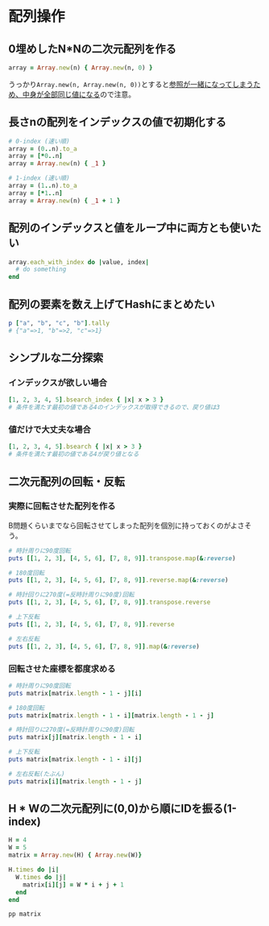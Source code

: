 # 配列操作

## 0埋めしたN*Nの二次元配列を作る
```ruby
array = Array.new(n) { Array.new(n, 0) }
```

うっかり`Array.new(n, Array.new(n, 0))`とすると[参照が一緒になってしまうため、中身が全部同じ値になる](https://docs.ruby-lang.org/ja/2.7.0/method/Array/s/new.html#:~:text=%E8%A6%81%E7%B4%A0%E6%AF%8E%E3%81%AB%20val%20%E3%81%8C%E8%A4%87%E8%A3%BD%E3%81%95%E3%82%8C%E3%82%8B%E3%82%8F%E3%81%91%E3%81%A7%E3%81%AF%E3%81%AA%E3%81%84%E3%81%93%E3%81%A8%E3%81%AB%E6%B3%A8%E6%84%8F%E3%81%97%E3%81%A6%E3%81%8F%E3%81%A0%E3%81%95%E3%81%84%E3%80%82%E5%85%A8%E8%A6%81%E7%B4%A0%E3%81%8C%E5%90%8C%E3%81%98%E3%82%AA%E3%83%96%E3%82%B8%E3%82%A7%E3%82%AF%E3%83%88%20val%20%E3%82%92%E5%8F%82%E7%85%A7%E3%81%97%E3%81%BE%E3%81%99%E3%80%82)ので注意。

## 長さnの配列をインデックスの値で初期化する
```ruby
# 0-index (速い順)
array = (0..n).to_a
array = [*0..n]
array = Array.new(n) { _1 }

# 1-index (速い順)
array = (1..n).to_a
array = [*1..n]
array = Array.new(n) { _1 + 1 }
```

## 配列のインデックスと値をループ中に両方とも使いたい
```ruby
array.each_with_index do |value, index|
  # do something
end
```

## 配列の要素を数え上げてHashにまとめたい
```ruby
p ["a", "b", "c", "b"].tally
# {"a"=>1, "b"=>2, "c"=>1}
```

## シンプルな二分探索
### インデックスが欲しい場合
```ruby
[1, 2, 3, 4, 5].bsearch_index { |x| x > 3 }
# 条件を満たす最初の値である4のインデックスが取得できるので、戻り値は3
```

### 値だけで大丈夫な場合
```ruby
[1, 2, 3, 4, 5].bsearch { |x| x > 3 }
# 条件を満たす最初の値である4が戻り値となる
```

## 二次元配列の回転・反転

### 実際に回転させた配列を作る
B問題くらいまでなら回転させてしまった配列を個別に持っておくのがよさそう。

```ruby
# 時計周りに90度回転
puts [[1, 2, 3], [4, 5, 6], [7, 8, 9]].transpose.map(&:reverse)

# 180度回転
puts [[1, 2, 3], [4, 5, 6], [7, 8, 9]].reverse.map(&:reverse)

# 時計回りに270度(=反時計周りに90度)回転
puts [[1, 2, 3], [4, 5, 6], [7, 8, 9]].transpose.reverse

# 上下反転
puts [[1, 2, 3], [4, 5, 6], [7, 8, 9]].reverse

# 左右反転
puts [[1, 2, 3], [4, 5, 6], [7, 8, 9]].map(&:reverse)
```

### 回転させた座標を都度求める

```ruby
# 時計周りに90度回転
puts matrix[matrix.length - 1 - j][i]

# 180度回転
puts matrix[matrix.length - 1 - i][matrix.length - 1 - j]

# 時計回りに270度(=反時計周りに90度)回転
puts matrix[j][matrix.length - 1 - i]

# 上下反転
puts matrix[matrix.length - 1 - i][j]

# 左右反転(たぶん)
puts matrix[i][matrix.length - 1 - j]
```

## H * Wの二次元配列に(0,0)から順にIDを振る(1-index)

```ruby
H = 4
W = 5
matrix = Array.new(H) { Array.new(W)}

H.times do |i|
  W.times do |j|
    matrix[i][j] = W * i + j + 1
  end
end

pp matrix
```
